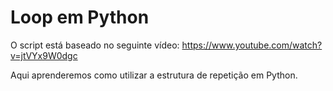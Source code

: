 # Loop em Python
O script está baseado no seguinte vídeo: https://www.youtube.com/watch?v=jtVYx9W0dgc

Aqui aprenderemos como utilizar a estrutura de repetição em Python.


